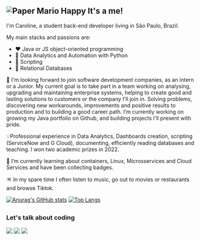 ## ![Paper Mario Happy](https://cdn.emojidex.com/emoji/px32/Paper_Mario_Happy.png "Paper Mario Happy") It's a me! 

I'm Caroline, a student back-end developer living in São Paulo, Brazil. 

My main stacks and passions are:
<ul>
  <li>❤️ Java or JS object-oriented programming</li>
  <li>🧡 Data Analytics and Automation with Python</li>
  <li>💛 Scripting </li>  
  <li>💙 Relational Databases</li>  
</ul>

🔭 I'm looking forward to join software development companies, as an intern or a Junior. My current goal is to take part in a team working on analysing, upgrading and maintaining enterprise systems, helping to create good and lasting solutions to customers or the company I'll join in. Solving problems, discovering new workarounds, improvements and positive results to production and to building a good career path. I’m currently working on growing my Java portfolio on Github, and building projects I'll present with pride.

💡Professional experience in Data Analytics, Dashboards creation, scripting (ServiceNow and G Cloud), documenting, efficiently reading databases and teaching. I won two academic prizes in 2022.

🌱 I’m currently learning about containers, Linux, Microsservices and Cloud Services and have been collecting badges.

🪅 In my spare time I often listen to music, go out to movies or restaurants and browse Tiktok.


[![Anurag's GitHub stats](https://github-readme-stats.vercel.app/api?username=cgodevs&show_icons=true&theme=chartreuse-dark&line_height=20&card_width=480)](https://github.com/anuraghazra/github-readme-stats)
[![Top Langs](https://github-readme-stats.vercel.app/api/top-langs/?username=cgodevs&layout=compact&theme=chartreuse-dark&line_height=20&card_width=480)](https://github.com/anuraghazra/github-readme-stats)

<!-- ![](https://img.shields.io/badge/Code-React-informational?style=flat&logo=react&color=61DAFB)-->

##
### Let's talk about coding
<a href="https://www.linkedin.com/in/caroline-o-710a3060/" rel="nofollow"><img src="https://camo.githubusercontent.com/c00f87aeebbec37f3ee0857cc4c20b21fefde8a96caf4744383ebfe44a47fe3f/68747470733a2f2f696d672e736869656c64732e696f2f62616467652f2d4c696e6b6564496e2d2532333030373742353f7374796c653d666f722d7468652d6261646765266c6f676f3d6c696e6b6564696e266c6f676f436f6c6f723d7768697465" data-canonical-src="https://img.shields.io/badge/-LinkedIn-%230077B5?style=for-the-badge&amp;logo=linkedin&amp;logoColor=white" style="max-width: 100%;"></a>
<a href="https://www.instagram.com/carol.g.o/" rel="nofollow"><img src="https://camo.githubusercontent.com/7a705494c370a8412797521701153d2873fb39109edf80afc408efd0927ae2d0/68747470733a2f2f696d672e736869656c64732e696f2f62616467652f496e7374616772616d2d2532334534343035462e7376673f7374796c653d666f722d7468652d6261646765266c6f676f3d496e7374616772616d266c6f676f436f6c6f723d7768697465" data-canonical-src="https://img.shields.io/badge/Instagram-%23E4405F.svg?style=for-the-badge&logo=Instagram&logoColor=white" style="max-width: 100%;"></a>
<a href="mailto:kharol.go@gmail.com"><img src="https://camo.githubusercontent.com/927d6b3961fa048ff7303daf291cb5869dfa25018997cf8c1373c2f6a85b1458/68747470733a2f2f696d672e736869656c64732e696f2f62616467652f2d476d61696c2d2532333333333f7374796c653d666f722d7468652d6261646765266c6f676f3d676d61696c266c6f676f436f6c6f723d7768697465" data-canonical-src="https://img.shields.io/badge/-Gmail-%23333?style=for-the-badge&amp;logo=gmail&amp;logoColor=white" style="max-width: 100%;"></a>
